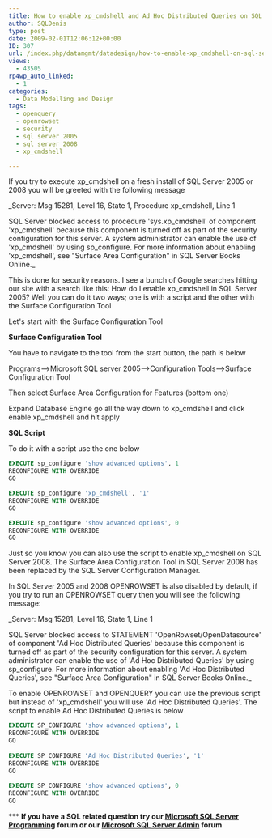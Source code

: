```yaml
---
title: How to enable xp_cmdshell and Ad Hoc Distributed Queries on SQL Server 2005
author: SQLDenis
type: post
date: 2009-02-01T12:06:12+00:00
ID: 307
url: /index.php/datamgmt/datadesign/how-to-enable-xp_cmdshell-on-sql-server-2005/
views:
  - 43505
rp4wp_auto_linked:
  - 1
categories:
  - Data Modelling and Design
tags:
  - openquery
  - openrowset
  - security
  - sql server 2005
  - sql server 2008
  - xp_cmdshell

---
```

If you try to execute xp_cmdshell on a fresh install of SQL Server 2005 or 2008 you will be greeted with the following message

_Server: Msg 15281, Level 16, State 1, Procedure xp_cmdshell, Line 1
  
SQL Server blocked access to procedure 'sys.xp\_cmdshell' of component 'xp\_cmdshell' because this component is turned off as part of the security configuration for this server. A system administrator can enable the use of 'xp\_cmdshell' by using sp\_configure. For more information about enabling 'xp_cmdshell', see "Surface Area Configuration" in SQL Server Books Online._

This is done for security reasons. I see a bunch of Google searches hitting our site with a search like this: How do I enable xp_cmdshell in SQL Server 2005? Well you can do it two ways; one is with a script and the other with the Surface Configuration Tool
  
Let's start with the Surface Configuration Tool

**Surface Configuration Tool**
  
You have to navigate to the tool from the start button, the path is below
  
Programs–>Microsoft SQL server 2005–>Configuration Tools–>Surface Configuration Tool

Then select Surface Area Configuration for Features (bottom one)
  
Expand Database Engine go all the way down to xp\_cmdshell and click enable xp\_cmdshell and hit apply

**SQL Script**
  
To do it with a script use the one below

```sql
EXECUTE sp_configure 'show advanced options', 1
RECONFIGURE WITH OVERRIDE
GO

EXECUTE sp_configure 'xp_cmdshell', '1'
RECONFIGURE WITH OVERRIDE
GO

EXECUTE sp_configure 'show advanced options', 0
RECONFIGURE WITH OVERRIDE
GO
```

Just so you know you can also use the script to enable xp_cmdshell on SQL Server 2008. The Surface Area Configuration Tool in SQL Server 2008 has been replaced by the SQL Server Configuration Manager.

In SQL Server 2005 and 2008 OPENROWSET is also disabled by default, if you try to run an OPENROWSET query then you will see the following message:

_Server: Msg 15281, Level 16, State 1, Line 1
  
SQL Server blocked access to STATEMENT 'OpenRowset/OpenDatasource' of component 'Ad Hoc Distributed Queries' because this component is turned off as part of the security configuration for this server. A system administrator can enable the use of 'Ad Hoc Distributed Queries' by using sp_configure. For more information about enabling 'Ad Hoc Distributed Queries', see "Surface Area Configuration" in SQL Server Books Online._

To enable OPENROWSET and OPENQUERY you can use the previous script but instead of 'xp_cmdshell' you will use 'Ad Hoc Distributed Queries'. The script to enable Ad Hoc Distributed Queries is below

```sql
EXECUTE SP_CONFIGURE 'show advanced options', 1
RECONFIGURE WITH OVERRIDE
GO
 
EXECUTE SP_CONFIGURE 'Ad Hoc Distributed Queries', '1'
RECONFIGURE WITH OVERRIDE
GO
 
EXECUTE SP_CONFIGURE 'show advanced options', 0
RECONFIGURE WITH OVERRIDE
GO
```



\*** **If you have a SQL related question try our [Microsoft SQL Server Programming][1] forum or our [Microsoft SQL Server Admin][2] forum**<ins></ins>

 [1]: http://forum.ltd.local/viewforum.php?f=17
 [2]: http://forum.ltd.local/viewforum.php?f=22